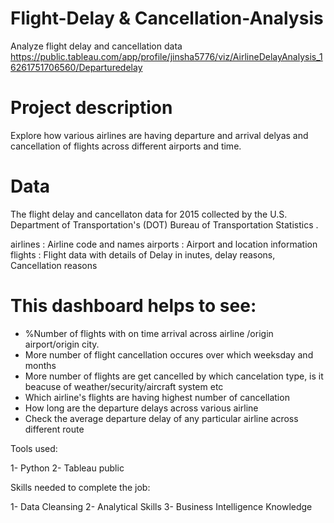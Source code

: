 # Flight-Delay & Cancellation-Analysis

Analyze flight delay and cancellation data 
https://public.tableau.com/app/profile/jinsha5776/viz/AirlineDelayAnalysis_16261751706560/Departuredelay

# Project description

Explore how various airlines are having departure and arrival delyas and cancellation of flights across different airports and time.


# Data
The flight delay and cancellaton data for 2015  collected by the U.S. Department of Transportation's (DOT) Bureau of Transportation Statistics .

airlines : Airline code and names
airports : Airport and location information
flights  : Flight data with details of Delay in inutes, delay reasons, Cancellation reasons 


# This dashboard helps to see:

  - %Number of flights with on time arrival across airline /origin airport/origin city. 
  - More number of flight cancellation occures  over which weeksday and months
  - More number of flights are get cancelled by which cancelation type, is it beacuse of weather/security/aircraft system etc
  - Which airline's flights are having highest number of cancellation
  - How long are the departure delays across various airline
  - Check the average departure delay of any particular airline across different route 

Tools used:

1- Python 2- Tableau public

Skills needed to complete the job:

1- Data Cleansing 2- Analytical Skills 3-  Business Intelligence Knowledge




